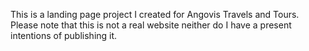 This is a landing page project I created for Angovis Travels and Tours.
Please note that this is not a real website neither do I have a present intentions of publishing it.
